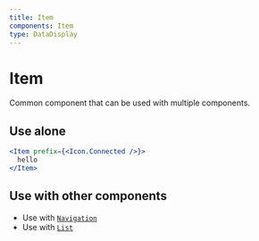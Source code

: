 ```yaml
---
title: Item
components: Item
type: DataDisplay
---
```


# Item

<p class="description">Common component that can be used with multiple components.</p>

## Use alone

```jsx
<Item prefix={<Icon.Connected />}>
  hello
</Item>
```

## Use with other components

- Use with [`Navigation`](/components/navigation)
- Use with [`List`](/components/list)
